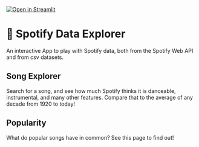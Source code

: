 [![Open in Streamlit](https://static.streamlit.io/badges/streamlit_badge_black_white.svg)](https://share.streamlit.io/caiolang/spotify-data-explorer)

# 🎵 Spotify Data Explorer

An interactive App to play with Spotify data, both from the Spotify Web API and from csv datasets.

## Song Explorer
Search for a song, and see how much Spotify thinks it is danceable, instrumental, and many other features.
Compare that to the average of any decade from 1920 to today!

## Popularity
What do popular songs have in common? See this page to find out!